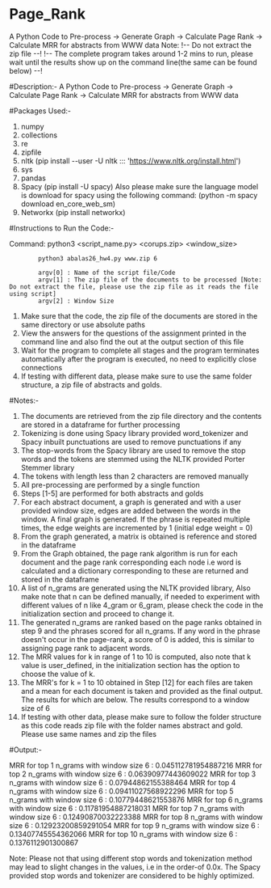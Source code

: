 # Page_Rank
A Python Code to Pre-process -> Generate Graph -> Calculate Page Rank -> Calculate MRR for abstracts from WWW data
Note: !-- Do not extract the zip file --! !-- The complete program takes around 1-2 mins to run, please wait until the results show up on the command line(the same can be found below) --!

#Description:-
A Python Code to Pre-process -> Generate Graph -> Calculate Page Rank -> Calculate MRR for abstracts from WWW data

#Packages Used:-
1. numpy 
2. collections
3. re
4. zipfile
5. nltk (pip install --user -U nltk ::: 'https://www.nltk.org/install.html')
6. sys
7. pandas
8. Spacy (pip install -U spacy)
Also please make sure the language model is download for spacy using the following command: (python -m spacy download en_core_web_sm)
9. Networkx (pip install networkx)

#Instructions to Run the Code:-

Command:    python3 <script_name.py> <corups.zip> <window_size>
            
            python3 abalas26_hw4.py www.zip 6

            argv[0] : Name of the script file/Code
            argv[1] : The zip file of the documents to be processed [Note: Do not extract the file, please use the zip file as it reads the file using script]
            argv[2] : Window Size

1. Make sure that the code, the zip file of the documents are stored in the same directory or use absolute paths
2. View the answers for the questions of the assignment printed in the command line and also find the out at the output section of this file
3. Wait for the program to complete all stages and the program terminates automatically after the program is executed, no need to explicitly close connections
4. If testing with different data, please make sure to use the same folder structure, a zip file of abstracts and golds.

#Notes:-
1. The documents are retrieved from the zip file directory and the contents are stored in a dataframe for further processing
2. Tokenizing is done using Spacy library provided word_tokenizer and Spacy inbuilt punctuations are used to remove punctuations if any
3. The stop-words from  the Spacy library are used to remove the stop words and the tokens are stemmed using the NLTK provided Porter Stemmer library
4. The tokens with length less than 2 characters are  removed manually
5. All pre-processing are performed by a single function
6. Steps [1-5] are performed for both abstracts and golds
7. For each abstract document, a graph is generated and with a user provided window size, edges are added between the words in the window. 
   A final graph is generated. If the phrase is repeated multiple times, the edge weights are incremented by 1 (initial edge weight = 0)
8. From the graph generated, a matrix is obtained is reference and stored in the dataframe
9. From the Graph obtained, the page rank algorithm is run for each document and the page rank corresponding each node i.e word is calculated 
   and a dictionary corresponding to these are returned and stored in the dataframe
10. A list of n_grams are generated using the NLTK provided library, Also make note that n can be defined manually, if needed to experiment with
    different values of n like 4_gram or 6_gram, please check the code in the initialization section and proceed to change it.
11. The generated n_grams are ranked based on the page ranks obtained in step  9 and the phrases scored for all n_grams. If any word in the phrase
    doesn't occur in the page-rank, a score of 0 is added, this is similar to assigning page rank to adjacent words.
12. The MRR values for k in range of 1 to 10 is computed, also note that k value is user_defined, in the initialization section has the option to choose
    the value of k. 
13. The MRR's for k = 1 to 10 obtained in Step [12] for each files are taken and a mean for each document is taken and provided as the final output.
    The results for which are below. The results correspond to a window size of 6
14. If testing with other data, please make sure to follow the folder structure as this code reads zip file with the folder names abstract and gold. Please use same names and zip the files

#Output:-

MRR for top 1 n_grams with window size 6 : 0.045112781954887216
MRR for top 2 n_grams with window size 6 : 0.06390977443609022
MRR for top 3 n_grams with window size 6 : 0.07944862155388464
MRR for top 4 n_grams with window size 6 : 0.09411027568922296
MRR for top 5 n_grams with window size 6 : 0.10779448621553876
MRR for top 6 n_grams with window size 6 : 0.11781954887218031
MRR for top 7 n_grams with window size 6 : 0.12490870032223388
MRR for top 8 n_grams with window size 6 : 0.12923200859291054
MRR for top 9 n_grams with window size 6 : 0.13407745554362066
MRR for top 10 n_grams with window size 6 : 0.1376112901300867

Note:
Please not that using different stop words and tokenization method may lead to slight changes in the values, i.e in the order-of 0.0x. 
The Spacy provided stop words and tokenizer are considered to be highly optimized.
